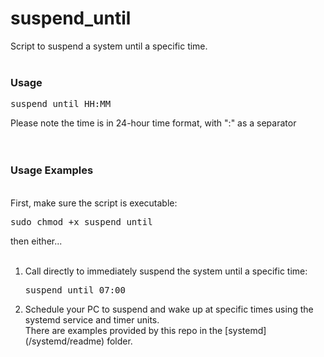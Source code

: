 suspend_until
=============

Script to suspend a system until a specific time.<BR><BR>

<h3>Usage</h3>
<pre>suspend_until HH:MM</pre>
Please note the time is in 24-hour time format, with ":" as a separator<BR><BR>
<BR>
<h3>Usage Examples</h3>
<BR>First, make sure the script is executable: <PRE>sudo chmod +x suspend_until</PRE>then either...<BR><BR>
<ol><li>Call directly to immediately suspend the system until a specific time: 
    <pre>suspend_until 07:00 </pre></li> 
<li>Schedule your PC to suspend and wake up at specific times using the systemd service and timer units. <BR>There are examples provided by this repo in the [systemd](/systemd/readme) folder. </li></ol>

